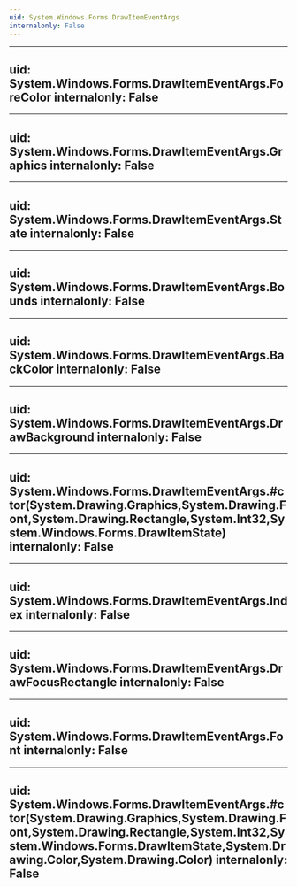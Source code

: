 ```yaml
---
uid: System.Windows.Forms.DrawItemEventArgs
internalonly: False
---
```


---
uid: System.Windows.Forms.DrawItemEventArgs.ForeColor
internalonly: False
---

---
uid: System.Windows.Forms.DrawItemEventArgs.Graphics
internalonly: False
---

---
uid: System.Windows.Forms.DrawItemEventArgs.State
internalonly: False
---

---
uid: System.Windows.Forms.DrawItemEventArgs.Bounds
internalonly: False
---

---
uid: System.Windows.Forms.DrawItemEventArgs.BackColor
internalonly: False
---

---
uid: System.Windows.Forms.DrawItemEventArgs.DrawBackground
internalonly: False
---

---
uid: System.Windows.Forms.DrawItemEventArgs.#ctor(System.Drawing.Graphics,System.Drawing.Font,System.Drawing.Rectangle,System.Int32,System.Windows.Forms.DrawItemState)
internalonly: False
---

---
uid: System.Windows.Forms.DrawItemEventArgs.Index
internalonly: False
---

---
uid: System.Windows.Forms.DrawItemEventArgs.DrawFocusRectangle
internalonly: False
---

---
uid: System.Windows.Forms.DrawItemEventArgs.Font
internalonly: False
---

---
uid: System.Windows.Forms.DrawItemEventArgs.#ctor(System.Drawing.Graphics,System.Drawing.Font,System.Drawing.Rectangle,System.Int32,System.Windows.Forms.DrawItemState,System.Drawing.Color,System.Drawing.Color)
internalonly: False
---
